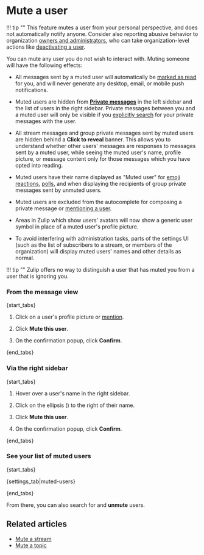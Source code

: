 # Mute a user

!!! tip ""
    This feature mutes a user from your personal perspective, and does not
    automatically notify anyone. Consider also reporting abusive behavior to
    organization [owners and administrators](/help/roles-and-permissions),
    who can take organization-level actions like
    [deactivating a user](/help/deactivate-or-reactivate-a-user).

You can mute any user you do not wish to interact with. Muting someone will
have the following effects:

* All messages sent by a muted user will automatically be [marked as
  read](/help/marking-messages-as-read) for you, and will never
  generate any desktop, email, or mobile push notifications.

* Muted users are hidden from [**Private
  messages**](/help/private-messages) in the left sidebar and the list
  of users in the right sidebar. Private messages between you and a
  muted user will only be visible if you [explicitly
  search](/help/search-for-messages) for your private messages with
  the user.

* All stream messages and group private messages sent by muted users
  are hidden behind a **Click to reveal** banner. This allows you to
  understand whether other users' messages are responses to messages
  sent by a muted user, while seeing the muted user's name, profile
  picture, or message content only for those messages which you have opted
  into reading.

* Muted users have their name displayed as "Muted user" for [emoji
  reactions][view-emoji-reactions], [polls](/help/create-a-poll), and
  when displaying the recipients of group private messages sent by
  unmuted users.

* Muted users are excluded from the autocomplete for composing a
  private message or [mentioning a user](/help/mention-a-user-or-group).

* Areas in Zulip which show users' avatars will now show a generic user symbol
  in place of a muted user's profile picture.

* To avoid interfering with administration tasks, parts of the
  settings UI (such as the list of subscribers to a stream, or members
  of the organization) will display muted users' names and other
  details as normal.

!!! tip ""
    Zulip offers no way to distinguish a user
    that has muted you from a user that is ignoring you.


[view-emoji-reactions]: /help/emoji-reactions#see-who-reacted-to-a-message

### From the message view

{start_tabs}

1. Click on a user's profile picture or [mention](/help/mention-a-user-or-group).

1. Click **Mute this user**.

1. On the confirmation popup, click **Confirm**.

{end_tabs}

### Via the right sidebar

{start_tabs}

1. Hover over a user's name in the right sidebar.

1. Click on the ellipsis (<i class="zulip-icon zulip-icon-ellipsis-v-solid"></i>) to
  the right of their name.

1. Click **Mute this user**.

1. On the confirmation popup, click **Confirm**.

{end_tabs}

### See your list of muted users

{start_tabs}

{settings_tab|muted-users}

{end_tabs}

From there, you can also search for and **unmute** users.

## Related articles

* [Mute a stream](/help/mute-a-stream)
* [Mute a topic](/help/mute-a-topic)
